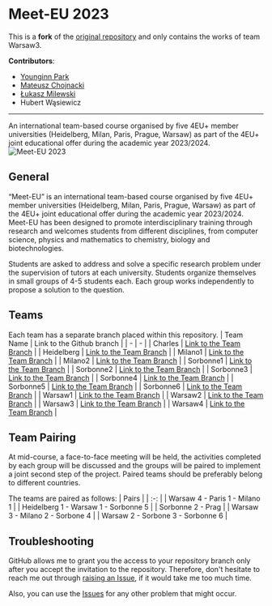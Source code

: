 # Meet-EU 2023

This is a **fork** of the [original repository](https://github.com/cu-bioinformatics/meet-eu-2023-projects) and only contains the works of team Warsaw3.

**Contributors**:
- [Younginn Park](https://github.com/young-sudo)
- [Mateusz Chojnacki](https://github.com/M-Chojnacki6)
- [Łukasz Milewski](https://github.com/lukaszmilewski)
- Hubert Wąsiewicz
---

An international team-based course organised by five 4EU+ member universities (Heidelberg, Milan, Paris, Prague, Warsaw) as part of the 4EU+ joint educational offer during the academic year 2023/2024.
![Meet-EU 2023](https://cu-bioinformatics.github.io/meet-eu-2023/assets/img/4eu.png)

## General
 “Meet-EU” is an international team-based course organised by five 4EU+ member universities (Heidelberg, Milan, Paris, Prague, Warsaw) as part of the 4EU+ joint educational offer during the academic year 2023/2024. Meet-EU has been designed to promote interdisciplinary training through research and welcomes students from different disciplines, from computer science, physics and mathematics to chemistry, biology and biotechnologies. 

Students are asked to address and solve a specific research problem under the supervision of tutors at each university. Students organize themselves in small groups of 4-5 students each. Each group works independently to propose a solution to the question. 

 ## Teams
 Each team has a separate branch placed within this repository.
| Team Name | Link to the Github branch |
| - | - |
| Charles | [Link to the Team Branch](https://github.com/cu-bioinformatics/meet-eu-2023-projects/tree/Charles) |
| Heidelberg | [Link to the Team Branch](https://github.com/cu-bioinformatics/meet-eu-2023-projects/tree/Heidelberg) |
| Milano1 | [Link to the Team Branch](https://github.com/cu-bioinformatics/meet-eu-2023-projects/tree/Milano1) |
| Milano2 | [Link to the Team Branch](https://github.com/cu-bioinformatics/meet-eu-2023-projects/tree/Milano2) |
| Sorbonne1 | [Link to the Team Branch](https://github.com/cu-bioinformatics/meet-eu-2023-projects/tree/Sorbonne1) |
| Sorbonne2 | [Link to the Team Branch](https://github.com/cu-bioinformatics/meet-eu-2023-projects/tree/Sorbonne2) |
| Sorbonne3 | [Link to the Team Branch](https://github.com/cu-bioinformatics/meet-eu-2023-projects/tree/Sorbonne3) |
| Sorbonne4 | [Link to the Team Branch](https://github.com/cu-bioinformatics/meet-eu-2023-projects/tree/Sorbonne4) |
| Sorbonne5 | [Link to the Team Branch](https://github.com/cu-bioinformatics/meet-eu-2023-projects/tree/Sorbonne5) |
| Sorbonne6 | [Link to the Team Branch](https://github.com/cu-bioinformatics/meet-eu-2023-projects/tree/Sorbonne6) |
| Warsaw1 | [Link to the Team Branch](https://github.com/cu-bioinformatics/meet-eu-2023-projects/tree/Warsaw1) |
| Warsaw2 | [Link to the Team Branch](https://github.com/cu-bioinformatics/meet-eu-2023-projects/tree/Warsaw2) |
| Warsaw3 | [Link to the Team Branch](https://github.com/cu-bioinformatics/meet-eu-2023-projects/tree/Warsaw3) |
| Warsaw4 | [Link to the Team Branch](https://github.com/cu-bioinformatics/meet-eu-2023-projects/tree/Warsaw4) |
## Team Pairing
At mid-course, a face-to-face meeting will be held, the activities completed by each group will be discussed and the groups will be paired to implement a joint second step of the project. Paired teams should be preferably belong to different countries. 

The teams are paired as follows:
| Pairs |
| :-: |
| Warsaw 4 - Paris 1 - Milano 1 |
| Heidelberg 1 - Warsaw 1 - Sorbonne 5 |
| Sorbonne 2 - Prag |
| Warsaw 3 - Milano 2 - Sorbone 4 |
| Warsaw 2 - Sorbone 3 - Sorbonne 6 |

## Troubleshooting
GitHub allows me to grant you the access to your repository branch only after you accept the invitation to the repository. Therefore, don't hesitate to reach me out through [raising an Issue](https://github.com/cu-bioinformatics/meet-eu-2023-projects/issues), if it would take me too much time. 

Also, you can use the [Issues](https://github.com/cu-bioinformatics/meet-eu-2023-projects/issues) for any other problem that might occur.
